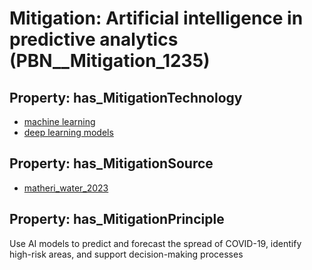 # Mitigation: __Artificial intelligence in predictive analytics__ (PBN__Mitigation_1235)

## Property: has_MitigationTechnology

* [machine learning](../Technology/PBN__Technology_3004)
* [deep learning models](../Technology/PBN__Technology_3759)

## Property: has_MitigationSource

* [matheri_water_2023](../Article/PBN__Article_162)

## Property: has_MitigationPrinciple

Use AI models to predict and forecast the spread of COVID-19, identify high-risk areas, and support decision-making processes

